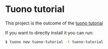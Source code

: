 # Tuono tutorial

This project is the outcome of the [tuono tutorial](https://tuono.dev/documentation/tutorial)

If you want to directly install it you can run:

```bash
$ tuono new tuono-tutorial -t tuono-tutorial
```
